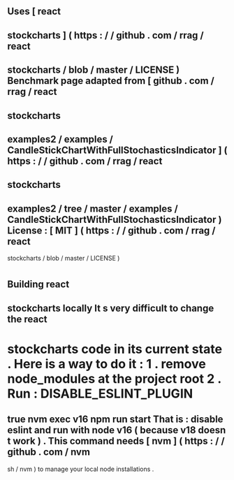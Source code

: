 Uses
[
react
-
stockcharts
]
(
https
:
/
/
github
.
com
/
rrag
/
react
-
stockcharts
/
blob
/
master
/
LICENSE
)
Benchmark
page
adapted
from
[
github
.
com
/
rrag
/
react
-
stockcharts
-
examples2
/
examples
/
CandleStickChartWithFullStochasticsIndicator
]
(
https
:
/
/
github
.
com
/
rrag
/
react
-
stockcharts
-
examples2
/
tree
/
master
/
examples
/
CandleStickChartWithFullStochasticsIndicator
)
License
:
[
MIT
]
(
https
:
/
/
github
.
com
/
rrag
/
react
-
stockcharts
/
blob
/
master
/
LICENSE
)
#
#
Building
react
-
stockcharts
locally
It
s
very
difficult
to
change
the
react
-
stockcharts
code
in
its
current
state
.
Here
is
a
way
to
do
it
:
1
.
remove
node_modules
at
the
project
root
2
.
Run
:
DISABLE_ESLINT_PLUGIN
=
true
nvm
exec
v16
npm
run
start
That
is
:
disable
eslint
and
run
with
node
v16
(
because
v18
doesn
t
work
)
.
This
command
needs
[
nvm
]
(
https
:
/
/
github
.
com
/
nvm
-
sh
/
nvm
)
to
manage
your
local
node
installations
.
